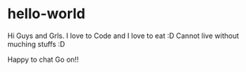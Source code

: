 # hello-world


Hi Guys and Grls.
I love to Code and I love to eat :D
Cannot live without muching stuffs :D

Happy to chat 
Go on!!
